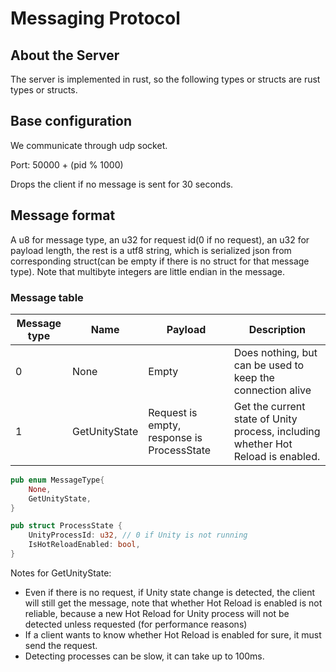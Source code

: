 # Messaging Protocol

## About the Server
The server is implemented in rust, so the following types or structs are rust types or structs.

## Base configuration
We communicate through udp socket.

Port: 50000 + (pid % 1000)

Drops the client if no message is sent for 30 seconds.

## Message format
A u8 for message type, an u32 for request id(0 if no request), an u32 for payload length, the rest is a utf8 string, which is serialized json from corresponding struct(can be empty if there is no struct for that message type). Note that multibyte integers are little endian in the message.

### Message table
| Message type | Name | Payload | Description |
| --- | --- | --- | --- |
| 0 | None | Empty| Does nothing, but can be used to keep the connection alive
| 1 | GetUnityState | Request is empty, response is ProcessState | Get the current state of Unity process, including whether Hot Reload is enabled.

``` rust
pub enum MessageType{
    None,
    GetUnityState,
}

pub struct ProcessState {
    UnityProcessId: u32, // 0 if Unity is not running
    IsHotReloadEnabled: bool,
}
```

Notes for GetUnityState:
- Even if there is no request, if Unity state change is detected, the client will still get the message, note that whether Hot Reload is enabled is not reliable, because a new Hot Reload for Unity process will not be detected unless requested (for performance reasons)
- If a client wants to know whether Hot Reload is enabled for sure, it must send the request.
- Detecting processes can be slow, it can take up to 100ms.
